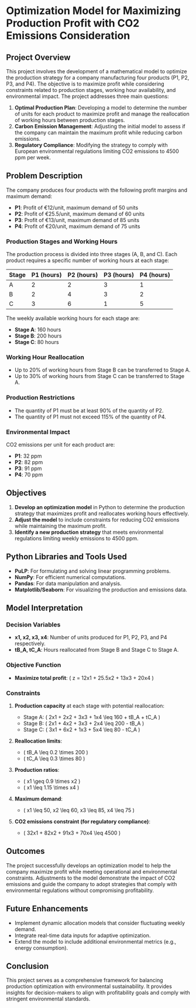 # Optimization Model for Maximizing Production Profit with CO2 Emissions Consideration

## Project Overview

This project involves the development of a mathematical model to optimize the production strategy for a company manufacturing four products (P1, P2, P3, and P4). The objective is to maximize profit while considering constraints related to production stages, working hour availability, and environmental impact. The project addresses three main questions:

1. **Optimal Production Plan**: Developing a model to determine the number of units for each product to maximize profit and manage the reallocation of working hours between production stages.
2. **Carbon Emission Management**: Adjusting the initial model to assess if the company can maintain the maximum profit while reducing carbon emissions.
3. **Regulatory Compliance**: Modifying the strategy to comply with European environmental regulations limiting CO2 emissions to 4500 ppm per week.

## Problem Description

The company produces four products with the following profit margins and maximum demand:

- **P1**: Profit of €12/unit, maximum demand of 50 units
- **P2**: Profit of €25.5/unit, maximum demand of 60 units
- **P3**: Profit of €13/unit, maximum demand of 85 units
- **P4**: Profit of €20/unit, maximum demand of 75 units

### Production Stages and Working Hours

The production process is divided into three stages (A, B, and C). Each product requires a specific number of working hours at each stage:

| Stage | P1 (hours) | P2 (hours) | P3 (hours) | P4 (hours) |
|-------|------------|------------|------------|------------|
| A     | 2          | 2          | 3          | 1          |
| B     | 2          | 4          | 3          | 2          |
| C     | 3          | 6          | 1          | 5          |

The weekly available working hours for each stage are:

- **Stage A**: 160 hours
- **Stage B**: 200 hours
- **Stage C**: 80 hours

### Working Hour Reallocation

- Up to 20% of working hours from Stage B can be transferred to Stage A.
- Up to 30% of working hours from Stage C can be transferred to Stage A.

### Production Restrictions

- The quantity of P1 must be at least 90% of the quantity of P2.
- The quantity of P1 must not exceed 115% of the quantity of P4.

### Environmental Impact

CO2 emissions per unit for each product are:

- **P1**: 32 ppm
- **P2**: 82 ppm
- **P3**: 91 ppm
- **P4**: 70 ppm

## Objectives

1. **Develop an optimization model** in Python to determine the production strategy that maximizes profit and reallocates working hours effectively.
2. **Adjust the model** to include constraints for reducing CO2 emissions while maintaining the maximum profit.
3. **Identify a new production strategy** that meets environmental regulations limiting weekly emissions to 4500 ppm.

## Python Libraries and Tools Used

- **PuLP**: For formulating and solving linear programming problems.
- **NumPy**: For efficient numerical computations.
- **Pandas**: For data manipulation and analysis.
- **Matplotlib/Seaborn**: For visualizing the production and emissions data.

## Model Interpretation

### Decision Variables

- **x1, x2, x3, x4**: Number of units produced for P1, P2, P3, and P4 respectively.
- **tB_A, tC_A**: Hours reallocated from Stage B and Stage C to Stage A.

### Objective Function

- **Maximize total profit**: \( z = 12x1 + 25.5x2 + 13x3 + 20x4 \)

### Constraints

1. **Production capacity** at each stage with potential reallocation:
   - Stage A: \( 2x1 + 2x2 + 3x3 + 1x4 \leq 160 + tB_A + tC_A \)
   - Stage B: \( 2x1 + 4x2 + 3x3 + 2x4 \leq 200 - tB_A \)
   - Stage C: \( 3x1 + 6x2 + 1x3 + 5x4 \leq 80 - tC_A \)

2. **Reallocation limits**:
   - \( tB_A \leq 0.2 \times 200 \)
   - \( tC_A \leq 0.3 \times 80 \)

3. **Production ratios**:
   - \( x1 \geq 0.9 \times x2 \)
   - \( x1 \leq 1.15 \times x4 \)

4. **Maximum demand**:
   - \( x1 \leq 50, x2 \leq 60, x3 \leq 85, x4 \leq 75 \)

5. **CO2 emissions constraint (for regulatory compliance)**:
   - \( 32x1 + 82x2 + 91x3 + 70x4 \leq 4500 \)

## Outcomes

The project successfully develops an optimization model to help the company maximize profit while meeting operational and environmental constraints. Adjustments to the model demonstrate the impact of CO2 emissions and guide the company to adopt strategies that comply with environmental regulations without compromising profitability.

## Future Enhancements

- Implement dynamic allocation models that consider fluctuating weekly demand.
- Integrate real-time data inputs for adaptive optimization.
- Extend the model to include additional environmental metrics (e.g., energy consumption).

## Conclusion

This project serves as a comprehensive framework for balancing production optimization with environmental sustainability. It provides insights for decision-makers to align with profitability goals and comply with stringent environmental standards.

